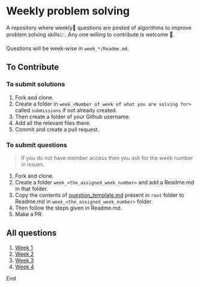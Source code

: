 # Weekly problem solving

A repository where weekly📅 questions are posted of algorithms to improve problem solving skills💹.
Any one willing to contribute is welcome 🙏.

Questions will be week-wise in `week_*/Readme.md`.

## To Contribute

### To submit solutions

1. Fork and clone.
1. Create a folder in `week_<Number of week of what you are solving for>` called `submissions` if not already created.
1. Then create a folder of your Github username.
1. Add all the relevant files there.
1. Commit and create a pull request.

### To submit questions

> If you do not have member access then you ask for the week number in issues.

1. Fork and clone.
1. Create a folder `week_<the_assigned_week_number>` and add a Readme.md in that folder.
1. Copy the contents of [question_template.md](/question_template.md) present in `root` folder to Readme.md in `week_<the_assigned_week_number>` folder.
1. Then follow the steps given in Readme.md.
1. Make a PR.

## All questions

1. [Week 1](/week_1/README.md)
1. [Week 2](/week_2/README.md)
1. [Week 3](/week_3/README.md)
1. [Week 4](/week_4/README.md)

End
